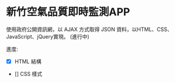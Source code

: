# 新竹空氣品質即時監測APP
使用政府公開資訊網，以 AJAX 方式取得 JSON 資料，以HTML、CSS、JavaScript、jQuery實現。 (進行中)

進度: 
- [x] HTML 結構
- [] CSS 樣式
